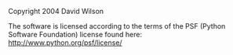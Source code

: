 Copyright 2004 David Wilson

The software is licensed according to the terms of the PSF (Python Software Foundation) license found here: http://www.python.org/psf/license/